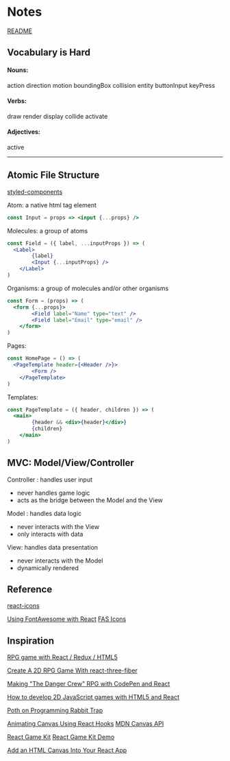 # Notes

[README](README.md)

## Vocabulary is Hard
#### Nouns:
action direction motion boundingBox collision
entity
buttonInput keyPress

#### Verbs:
draw render display collide activate

#### Adjectives:
active

---

## Atomic File Structure
[styled-components](https://stackoverflow.com/questions/42987939/styled-components-organization)

Atom: a native html tag element
```jsx
const Input = props => <input {...props} />
```

Molecules: a group of atoms
```jsx
const Field = ({ label, ...inputProps }) => (
  <Label>
        {label}
        <Input {...inputProps} />
    </Label>
)
```

Organisms: a group of molecules and/or other organisms
```jsx
const Form = (props) => (
  <form {...props}>
        <Field label="Name" type="text" />
        <Field label="Email" type="email" />
    </form>
)
```

Pages:
```jsx
const HomePage = () => (
  <PageTemplate header={<Header />}>
        <Form />
    </PageTemplate>
)
```

Templates:
```jsx
const PageTemplate = ({ header, children }) => (
  <main>
        {header && <div>{header}</div>}
        {children}
    </main>
)
```

## MVC: Model/View/Controller
Controller : handles user input
  - never handles game logic
  - acts as the bridge between the Model and the View

Model : handles data logic
  - never interacts with the View
  - only interacts with data

View: handles data presentation
  - never interacts with the Model
  - dynamically rendered

## Reference
[react-icons](https://react-icons.github.io/react-icons)

[Using FontAwesome with React](https://fontawesome.com/v5.15/how-to-use/on-the-web/using-with/react)
[FAS Icons](https://fontawesome.com/v5.15/icons?d=gallery&p=2&s=solid&m=free)

## Inspiration
[RPG game with React / Redux / HTML5](https://levelup.gitconnected.com/rpg-game-with-react-redux-html5-part-1-build-a-tile-map-9144fd867830)

[Create A 2D RPG Game With react-three-fiber](https://morioh.com/p/f8fd435c6310)

[Making "The Danger Crew" RPG with CodePen and React](https://codepen.io/punkydrewster713/post/making-an-rpg-in-react)

[How to develop 2D JavaScript games with HTML5 and React](https://atomizedobjects.com/blog/javascript/develop-2d-javascript-games-html5-react/)

[Poth on Programming Rabbit Trap](https://github.com/pothonprogramming/pothonprogramming.github.io/tree/master/content/rabbit-trap)

[Animating Canvas Using React Hooks](http://www.petecorey.com/blog/2019/08/19/animating-a-canvas-with-react-hooks/)
[MDN Canvas API](https://developer.mozilla.org/en-US/docs/Web/API/Canvas_API)

[React Game Kit](https://formidable.com/blog/2016/09/15/introducing-react-game-kit/)
[React Game Kit Demo](http://reactnext.surge.sh/)


[Add an HTML Canvas Into Your React App](https://betterprogramming.pub/add-an-html-canvas-into-your-react-app-176dab099a79)
